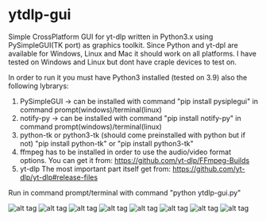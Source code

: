 # ytdlp-gui
Simple CrossPlatform GUI for yt-dlp written in Python3.x using PySimpleGUI(TK port) as graphics toolkit.
Since Python and yt-dpl are available for Windows, Linux and Mac it should work on all platforms.
I have tested on Windows and Linux but dont have craple devices to test on.

In order to run it you must have Python3 installed (tested on 3.9) also the following lybrarys:
1) PySimpleGUI -> can be installed with command "pip install pysiplegui" in command prompt(windows)/terminal(linux)
2) notify-py -> can be installed with command "pip install notify-py" in command prompt(windows)/terminal(linux)
3) python-tk or python3-tk (should come preinstalled with python but if not) "pip install python-tk" or "pip install python3-tk"
4) ffmpeg has to be installed in order to use the audio/video format options. You can get it from: https://github.com/yt-dlp/FFmpeg-Builds
5) yt-dlp The most important part itself get from: https://github.com/yt-dlp/yt-dlp#release-files

Run in command prompt/terminal with command "python ytdlp-gui.py"

![alt tag](https://github.com/JmanJulian/ytdlp-gui/blob/main/img/Screenshot/win10-1.PNG)
![alt tag](https://github.com/JmanJulian/ytdlp-gui/blob/main/img/Screenshot/win10-2.PNG)
![alt tag](https://github.com/JmanJulian/ytdlp-gui/blob/main/img/Screenshot/Win7-1.PNG)
![alt tag](https://github.com/JmanJulian/ytdlp-gui/blob/main/img/Screenshot/win7-2.PNG)
![alt tag](https://github.com/JmanJulian/ytdlp-gui/blob/main/img/Screenshot/ubuntu_mate_22.04-1.PNG)
![alt tag](https://github.com/JmanJulian/ytdlp-gui/blob/main/img/Screenshot/ubuntu_mate_22.04-2.PNG)
![alt tag](https://github.com/JmanJulian/ytdlp-gui/blob/main/img/Screenshot/rpi4-1.PNG)
![alt tag](https://github.com/JmanJulian/ytdlp-gui/blob/main/img/Screenshot/rpi4-2.PNG)

